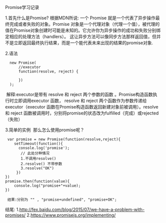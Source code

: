 Promise学习记录

1.首先什么是Promise?
  根据MDN所说: 一个 Promise 就是一个代表了异步操作最终完成或者失败的对象。Promise 对象是一个代理对象（代理一个值），被代理的值在Promise对象创建时可能是未知的。它允许你为异步操作的成功和失败分别绑定相应的处理方法（handlers）。 这让异步方法可以像同步方法那样返回值，但并不是立即返回最终执行结果，而是一个能代表未来出现的结果的promise对象.
 
2.语法
```
  new Promise( 
      //executor
      function(resolve, reject) {
      
      })
  );
  ```
  解释:executor是带有 resolve 和 reject 两个参数的函数 。Promise构造函数执行时立即调用executor 函数， resolve 和 reject 两个函数作为参数传递给executor（executor 函数在Promise构造函数返回新建对象前被调用）。resolve 和 reject 函数被调用时，分别将promise的状态改为fulfilled（完成）或rejected（失败）
  
3.简单的实例
  那么怎么使用promise呢？
  ```
  var promise = new Promise(function(resolve,reject){
      setTimeout(function(){
        console.log('promise');
        // 此处分种情况
        1.不调用resolve()
        2.resolve() 不带参数
        3.resolve("OK") 
      })
  })
  promise.then(function(value){
      console.log("promise+"+value);
  })
  
  结果:分别为 "" , "promise+undefined", "promise+OK";
  ```


结尾:
1.http://fex.baidu.com/blog/2015/07/we-have-a-problem-with-promises/
2.https://www.promisejs.org/implementing/
